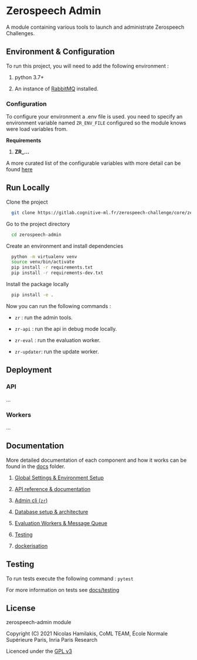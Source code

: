 
# Zerospeech Admin

A module containing various tools to launch and administrate Zerospeech Challenges.



## Environment & Configuration

To run this project, you will need to add the following environment :

1. python 3.7+

2. An instance of [RabbitMQ](https://www.rabbitmq.com) installed.


### Configuration

To configure your environment a .env file is used. you need to specify an 
environment variable named `ZR_ENV_FILE` configured so the module knows were 
load variables from.

**Requirements**

1. **ZR_...**

A more curated list of the configurable variables with more detail can be found [here](...)




  
## Run Locally

Clone the project

```bash
  git clone https://gitlab.cognitive-ml.fr/zerospeech-challenge/core/zerospeech-admin.git
```

Go to the project directory

```bash
  cd zerospeech-admin
```

Create an environment and install dependencies

```bash
  python -m virtualenv venv
  source venv/bin/activate
  pip install -r requirements.txt
  pip install -r requirements-dev.txt
```

Install the package locally

```bash
  pip install -e .
```

Now you can run the following commands :

- `zr` : run the admin tools.

- `zr-api` : run the api in debug mode locally.

- `zr-eval` : run the evaluation worker.

- `zr-updater`: run the update worker.




  
## Deployment



### API

...

### Workers


...
## Documentation

More detailed documentation of each component and how it works can be found
in the [docs](docs) folder.

1. [Global Settings & Environment Setup](docs/settings.md)
   
2. [API reference & documentation](docs/api.md)

3. [Admin cli (`zr`)](docs/admin-cli.md)

4. [Database setup & architecture](docs/database.md)

5. [Evaluation Workers & Message Queue](docs/workers.md)

6. [Testing](docs/testing.md)

7. [dockerisation](docs/dockerisation.md)


## Testing


To run tests execute the following command : `pytest`


For more information on tests see [docs/testing](docs/testing.md)
  
## License

zerospeech-admin module 

Copyright (C) 2021 Nicolas Hamilakis, CoML TEAM, École Normale Supérieure Paris, Inria Paris Research


Licenced under the [GPL v3](https://choosealicense.com/licenses/gpl-3.0/)

  